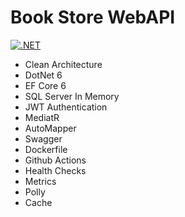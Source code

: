 # Book Store WebAPI

[![.NET](https://github.com/dianper/webapi/actions/workflows/dotnet.yml/badge.svg)](https://github.com/dianper/webapi/actions/workflows/dotnet.yml)

- Clean Architecture
- DotNet 6
- EF Core 6
- SQL Server In Memory
- JWT Authentication
- MediatR
- AutoMapper
- Swagger
- Dockerfile
- Github Actions
- Health Checks
- Metrics
- Polly
- Cache
